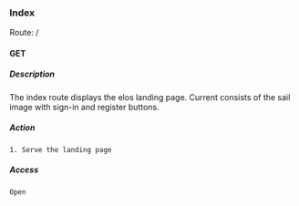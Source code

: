 ### Index

Route: /

#### GET

##### Description
The index route displays the elos landing page. Current consists of the sail image with sign-in and register buttons.

##### Action
    1. Serve the landing page

##### Access
    Open
